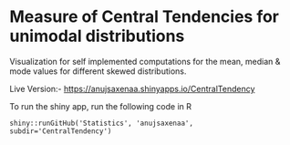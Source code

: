 Measure of Central Tendencies for unimodal distributions
========================================================

Visualization for self implemented computations for the mean, median & mode values for different skewed distributions.

Live Version:- https://anujsaxenaa.shinyapps.io/CentralTendency

To run the shiny app, run the following code in R
```
shiny::runGitHub('Statistics', 'anujsaxenaa', subdir='CentralTendency')
```
